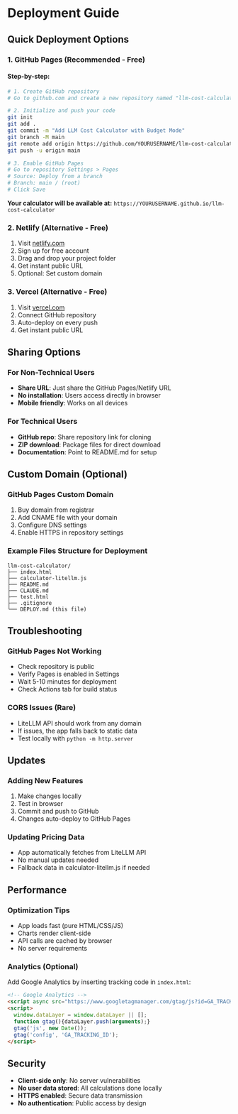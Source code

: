 # Deployment Guide

## Quick Deployment Options

### 1. GitHub Pages (Recommended - Free)

#### Step-by-step:
```bash
# 1. Create GitHub repository
# Go to github.com and create a new repository named "llm-cost-calculator"

# 2. Initialize and push your code
git init
git add .
git commit -m "Add LLM Cost Calculator with Budget Mode"
git branch -M main
git remote add origin https://github.com/YOURUSERNAME/llm-cost-calculator.git
git push -u origin main

# 3. Enable GitHub Pages
# Go to repository Settings > Pages
# Source: Deploy from a branch
# Branch: main / (root)
# Click Save
```

**Your calculator will be available at:**
`https://YOURUSERNAME.github.io/llm-cost-calculator`

### 2. Netlify (Alternative - Free)

1. Visit [netlify.com](https://netlify.com)
2. Sign up for free account
3. Drag and drop your project folder
4. Get instant public URL
5. Optional: Set custom domain

### 3. Vercel (Alternative - Free)

1. Visit [vercel.com](https://vercel.com)  
2. Connect GitHub repository
3. Auto-deploy on every push
4. Get instant public URL

## Sharing Options

### For Non-Technical Users
- **Share URL**: Just share the GitHub Pages/Netlify URL
- **No installation**: Users access directly in browser
- **Mobile friendly**: Works on all devices

### For Technical Users
- **GitHub repo**: Share repository link for cloning
- **ZIP download**: Package files for direct download
- **Documentation**: Point to README.md for setup

## Custom Domain (Optional)

### GitHub Pages Custom Domain
1. Buy domain from registrar
2. Add CNAME file with your domain
3. Configure DNS settings
4. Enable HTTPS in repository settings

### Example Files Structure for Deployment
```
llm-cost-calculator/
├── index.html
├── calculator-litellm.js  
├── README.md
├── CLAUDE.md
├── test.html
├── .gitignore
└── DEPLOY.md (this file)
```

## Troubleshooting

### GitHub Pages Not Working
- Check repository is public
- Verify Pages is enabled in Settings
- Wait 5-10 minutes for deployment
- Check Actions tab for build status

### CORS Issues (Rare)
- LiteLLM API should work from any domain
- If issues, the app falls back to static data
- Test locally with `python -m http.server`

## Updates

### Adding New Features
1. Make changes locally
2. Test in browser
3. Commit and push to GitHub
4. Changes auto-deploy to GitHub Pages

### Updating Pricing Data
- App automatically fetches from LiteLLM API
- No manual updates needed
- Fallback data in calculator-litellm.js if needed

## Performance

### Optimization Tips
- App loads fast (pure HTML/CSS/JS)
- Charts render client-side
- API calls are cached by browser
- No server requirements

### Analytics (Optional)
Add Google Analytics by inserting tracking code in `index.html`:
```html
<!-- Google Analytics -->
<script async src="https://www.googletagmanager.com/gtag/js?id=GA_TRACKING_ID"></script>
<script>
  window.dataLayer = window.dataLayer || [];
  function gtag(){dataLayer.push(arguments);}
  gtag('js', new Date());
  gtag('config', 'GA_TRACKING_ID');
</script>
```

## Security

- **Client-side only**: No server vulnerabilities
- **No user data stored**: All calculations done locally
- **HTTPS enabled**: Secure data transmission
- **No authentication**: Public access by design